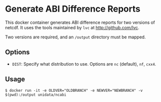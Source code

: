 # Generate ABI Difference Reports

This docker container generates ABI difference reports for two versions of netcdf.  It uses the tools maintained by `lvc` at http://github.com/lvc.

Two versions are required, and an `/output` directory must be mapped.

## Options

* `DIST`: Specify what distribution to use.  Options are `nc` (default), `nf`, `cxx4`.

## Usage

    $ docker run -it -e OLDVER="OLDBRANCH" -e NEWVER="NEWBRANCH" -v $(pwd):/output unidata/ncabi
